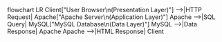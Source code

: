 flowchart LR
    Client["User Browser\n(Presentation Layer)"] -->|HTTP Request| Apache["Apache Server\n(Application Layer)"]
    Apache -->|SQL Query| MySQL["MySQL Database\n(Data Layer)"]
    MySQL -->|Data Response| Apache
    Apache -->|HTML Response| Client
